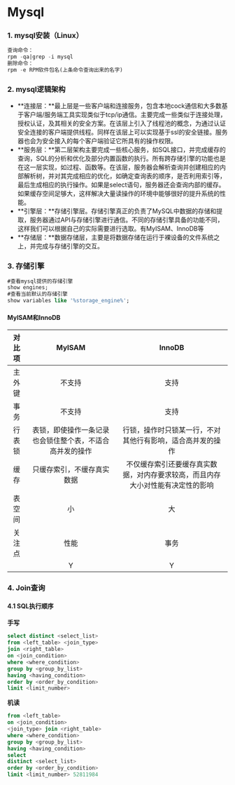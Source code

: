 # Mysql

### 1. mysql安装（Linux）

```sql
查询命令：
rpm -qa|grep -i mysql
删除命令：
rpm -e RPM软件包名(上条命令查询出来的名字)
```



### 2. mysql逻辑架构

* **连接层：**最上层是一些客户端和连接服务，包含本地cock通信和大多数基于客户端/服务端工具实现类似于tcp/ip通信。主要完成一些类似于连接处理，授权认证，及其相关的安全方案。在该层上引入了线程池的概念，为通过认证安全连接的客户端提供线程。同样在该层上可以实现基于ssl的安全链接。服务器也会为安全接入的每个客户端验证它所具有的操作权限。
* **服务层：**第二层架构主要完成一些核心服务，如SQL接口，并完成缓存的查询，SQL的分析和优化及部分内置函数的执行。所有跨存储引擎的功能也是在这一层实现，如过程、函数等。在该层，服务器会解析查询并创建相应的内部解析树，并对其完成相应的优化，如确定查询表的顺序，是否利用索引等，最后生成相应的执行操作。如果是select语句，服务器还会查询内部的缓存。如果缓存空间足够大，这样解决大量读操作的环境中能够很好的提升系统的性能。
* **引擎层：**存储引擎层。存储引擎真正的负责了MySQL中数据的存储和提取，服务器通过API与存储引擎进行通信。不同的存储引擎具备的功能不同，这样我们可以根据自己的实际需要进行选取。有MyISAM、InnoDB等
* **存储层：**数据存储层，主要是将数据存储在运行于裸设备的文件系统之上，并完成与存储引擎的交互。



### 3. 存储引擎

```sql
#查看mysql提供的存储引擎
show engines;
#查看当前默认的存储引擎
show variables like '%storage_engine%';
```

#### MyISAM和InnoDB

| 对比项 |                          MyISAM                          |                            InnoDB                            |
| :----: | :------------------------------------------------------: | :----------------------------------------------------------: |
| 主外键 |                          不支持                          |                             支持                             |
|  事务  |                          不支持                          |                             支持                             |
| 行表锁 | 表锁，即使操作一条记录也会锁住整个表，不适合高并发的操作 |  行锁，操作时只锁某一行，不对其他行有影响，适合高并发的操作  |
|  缓存  |                只缓存索引，不缓存真实数据                | 不仅缓存索引还要缓存真实数据，对内存要求较高，而且内存大小对性能有决定性的影响 |
| 表空间 |                            小                            |                              大                              |
| 关注点 |                           性能                           |                             事务                             |
|        |                            Y                             |                              Y                               |



### 4. Join查询

#### 4.1 SQL执行顺序

**手写**

```sql
select distinct <select_list>
from <left_table> <join_type>
join <right_table> 
on <join_condition>
where <where_condition>
group by <group_by_list>
having <having_condition>
order by <order_by_condition>
limit <limit_number>
```

**机读**

```sql
from <left_table>
on <join_condition>
<join_type> join <right_table> 
where <where_condition>
group by <group_by_list>
having <having_condition>
select 
distinct <select_list>
order by <order_by_condition>
limit <limit_number> 52811984
```

